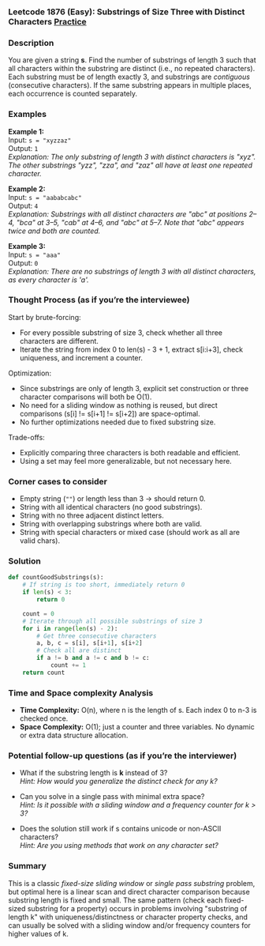 ### Leetcode 1876 (Easy): Substrings of Size Three with Distinct Characters [Practice](https://leetcode.com/problems/substrings-of-size-three-with-distinct-characters)

### Description  
You are given a string **s**. Find the number of substrings of length 3 such that all characters within the substring are distinct (i.e., no repeated characters). Each substring must be of length exactly 3, and substrings are *contiguous* (consecutive characters). If the same substring appears in multiple places, each occurrence is counted separately.

### Examples  

**Example 1:**  
Input: `s = "xyzzaz"`  
Output: `1`  
*Explanation: The only substring of length 3 with distinct characters is "xyz". The other substrings "yzz", "zza", and "zaz" all have at least one repeated character.*

**Example 2:**  
Input: `s = "aababcabc"`  
Output: `4`  
*Explanation: Substrings with all distinct characters are "abc" at positions 2–4, "bca" at 3–5, "cab" at 4–6, and "abc" at 5–7. Note that "abc" appears twice and both are counted.*

**Example 3:**  
Input: `s = "aaa"`  
Output: `0`  
*Explanation: There are no substrings of length 3 with all distinct characters, as every character is 'a'.*

### Thought Process (as if you’re the interviewee)  
Start by brute-forcing:  
- For every possible substring of size 3, check whether all three characters are different.
- Iterate the string from index 0 to len(s) - 3 + 1, extract s[i:i+3], check uniqueness, and increment a counter.

Optimization:  
- Since substrings are only of length 3, explicit set construction or three character comparisons will both be O(1).
- No need for a sliding window as nothing is reused, but direct comparisons (s[i] != s[i+1] != s[i+2]) are space-optimal.
- No further optimizations needed due to fixed substring size.

Trade-offs:  
- Explicitly comparing three characters is both readable and efficient.
- Using a set may feel more generalizable, but not necessary here.

### Corner cases to consider  
- Empty string (`""`) or length less than 3 → should return 0.
- String with all identical characters (no good substrings).
- String with no three adjacent distinct letters.
- String with overlapping substrings where both are valid.
- String with special characters or mixed case (should work as all are valid chars).

### Solution

```python
def countGoodSubstrings(s):
    # If string is too short, immediately return 0
    if len(s) < 3:
        return 0

    count = 0
    # Iterate through all possible substrings of size 3
    for i in range(len(s) - 2):
        # Get three consecutive characters
        a, b, c = s[i], s[i+1], s[i+2]
        # Check all are distinct
        if a != b and a != c and b != c:
            count += 1
    return count
```

### Time and Space complexity Analysis  

- **Time Complexity:** O(n), where n is the length of s. Each index 0 to n-3 is checked once.
- **Space Complexity:** O(1); just a counter and three variables. No dynamic or extra data structure allocation.

### Potential follow-up questions (as if you’re the interviewer)  

- What if the substring length is **k** instead of 3?  
  *Hint: How would you generalize the distinct check for any k?*

- Can you solve in a single pass with minimal extra space?  
  *Hint: Is it possible with a sliding window and a frequency counter for k > 3?*

- Does the solution still work if s contains unicode or non-ASCII characters?  
  *Hint: Are you using methods that work on any character set?*

### Summary
This is a classic *fixed-size sliding window* or *single pass substring* problem, but optimal here is a linear scan and direct character comparison because substring length is fixed and small. The same pattern (check each fixed-sized substring for a property) occurs in problems involving "substring of length k" with uniqueness/distinctness or character property checks, and can usually be solved with a sliding window and/or frequency counters for higher values of k.